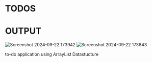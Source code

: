 # TODOS
# OUTPUT
![Screenshot 2024-09-22 173942](https://github.com/user-attachments/assets/03d033dd-92d0-43db-bdfb-3a85e381443b)
![Screenshot 2024-09-22 173843](https://github.com/user-attachments/assets/cc2467bf-d3a2-43e3-a004-bda8f6978822)


to-do application using ArrayList Datastucture
